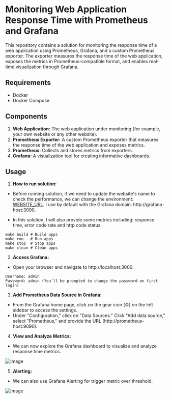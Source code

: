 # Monitoring Web Application Response Time with Prometheus and Grafana

This repository contains a solution for monitoring the response time of a web application using Prometheus, Grafana, and a custom Prometheus exporter. The exporter measures the response time of the web application, exposes the metrics in Prometheus-compatible format, and enables real-time visualization through Grafana.

## Requirements

- Docker
- Docker Compose

## Components

1. **Web Application:** The web application under monitoring (for example, your own website or any other website).
2. **Prometheus Exporter:** A custom Prometheus exporter that measures the response time of the web application and exposes metrics.
3. **Prometheus:** Collects and stores metrics from exporters.
4. **Grafana:** A visualization tool for creating informative dashboards.

## Usage

1. **How to run solution:**
- Before running solution, if we need to update the website's name to check the performance, we can change the environment: [WEBSITE_URL](response_time_exporter/settings.py). I use by default with the Grafana domain: http://grafana-host:3000.

- In this solution, I will also provide some metrics including: response time, error code rate and http code status.

```
make build # Build apps
make run   # Run apps
make stop  # Stop apps
make clean # Clean apps
```
2. **Access Grafana:**

- Open your browser and navigate to http://localhost:3000.
```
Username: admin
Password: admin (You'll be prompted to change the password on first login)
```

3. **Add Prometheus Data Source in Grafana:**
- From the Grafana home page, click on the gear icon (⚙️) on the left sidebar to access the settings.
- Under "Configuration," click on "Data Sources."
Click "Add data source," select "Prometheus," and provide the URL (http://prometheus-host:9090).
   
4. **View and Analyze Metrics:**

- We can now explore the Grafana dashboard to visualize and analyze response time metrics.

![image](https://user-images.githubusercontent.com/28616641/260290901-1b9c4e8c-0432-48ef-9323-8ba9b4489014.png)

5. **Alerting:**

- We can also use Grafana Alerting for trigger metric over threshold.

![image](https://user-images.githubusercontent.com/28616641/260290897-a3c3bbb3-79e7-4623-a626-25bcfbb4e1e4.png)


